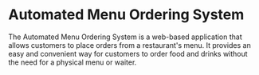 # Automated Menu Ordering System

The Automated Menu Ordering System is a web-based application that allows customers to place orders from a restaurant's menu. It provides an easy and convenient way for customers to order food and drinks without the need for a physical menu or waiter.

